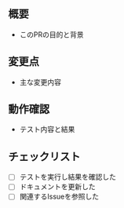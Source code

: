 ## 概要
- このPRの目的と背景

## 変更点
- 主な変更内容

## 動作確認
- テスト内容と結果

## チェックリスト
- [ ] テストを実行し結果を確認した
- [ ] ドキュメントを更新した
- [ ] 関連するIssueを参照した
